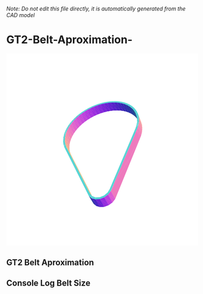###### Note: Do not edit this file directly, it is automatically generated from the CAD model

# GT2-Belt-Aproximation-

![](/project.svg)

## GT2 Belt Aproximation 


## Console Log Belt Size


